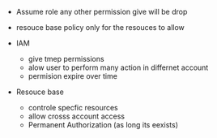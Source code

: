 


- Assume role any other permission give will be drop
- resouce base policy only for the resouces to allow


- IAM
    - give tmep permissions
    - alow user to perform many action in differnet account
    - permision expire over time
- Resouce base
    - controle specfic resources
    - allow crosss account access
    - Permanent Authorization (as long its eexists)


